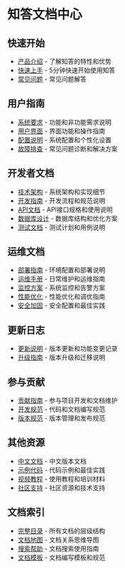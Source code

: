 # 知答文档中心

## 快速开始
- [产品介绍](product.md) - 了解知答的特性和优势
- [快速上手](quickstart.md) - 5分钟快速开始使用知答
- [常见问题](faq.md) - 常见问题解答

## 用户指南
- [系统要求](requirements.md) - 功能和非功能需求说明
- [用户界面](user-interface.md) - 界面功能和操作指南
- [配置说明](configuration.md) - 系统配置和个性化设置
- [故障排查](troubleshooting.md) - 常见问题诊断和解决方案

## 开发者文档
- [技术架构](technical-design.md) - 系统架构和实现细节
- [开发指南](developer-guide.md) - 开发流程和规范说明
- [API文档](api.md) - API接口规格和使用说明
- [数据库设计](database.md) - 数据库结构和优化方案
- [测试文档](testing.md) - 测试计划和用例说明

## 运维文档
- [部署指南](deployment.md) - 环境配置和部署说明
- [运维手册](operations.md) - 日常维护和运维指南
- [监控方案](monitoring.md) - 系统监控和告警方案
- [性能优化](performance.md) - 性能优化和调优指南
- [安全加固](security.md) - 安全配置和最佳实践

## 更新日志
- [更新说明](changelog.md) - 版本更新和功能变更记录
- [升级指南](upgrade.md) - 版本升级和迁移说明

## 参与贡献
- [贡献指南](contributing.md) - 参与项目开发和文档维护
- [开发规范](coding-standards.md) - 代码和文档编写规范
- [版本规范](versioning.md) - 版本管理和发布规范

## 其他资源
- [中文文档](cn/) - 中文版本文档
- [示例代码](examples/) - 代码示例和最佳实践
- [视频教程](tutorials/) - 使用教程和培训材料
- [社区支持](community.md) - 社区资源和技术支持

## 文档索引
- [完整目录](toc.md) - 所有文档的层级结构
- [文档地图](sitemap.md) - 文档关系思维导图
- [搜索帮助](search-help.md) - 文档搜索使用指南
- [文档模板](templates/) - 文档编写模板和规范